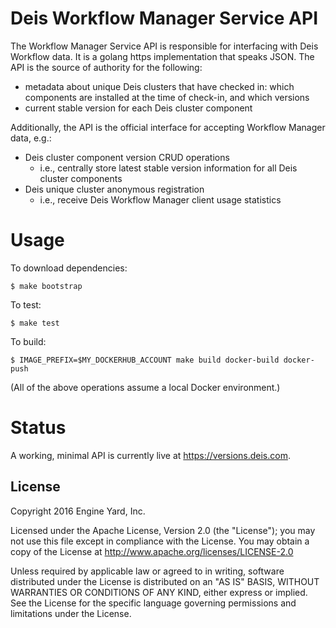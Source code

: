 # Deis Workflow Manager Service API

The Workflow Manager Service API is responsible for interfacing with Deis Workflow data. It is a golang https implementation that speaks JSON. The API is the source of authority for the following:

* metadata about unique Deis clusters that have checked in: which components are installed at the time of check-in, and which versions
* current stable version for each Deis cluster component

Additionally, the API is the official interface for accepting Workflow Manager data, e.g.:

* Deis cluster component version CRUD operations
  * i.e., centrally store latest stable version information for all Deis cluster components
* Deis unique cluster anonymous registration
  * i.e., receive Deis Workflow Manager client usage statistics

# Usage

To download dependencies:
```
$ make bootstrap
```
To test:
```
$ make test
```
To build:
```
$ IMAGE_PREFIX=$MY_DOCKERHUB_ACCOUNT make build docker-build docker-push
```
(All of the above operations assume a local Docker environment.)

# Status

A working, minimal API is currently live at https://versions.deis.com.

## License

Copyright 2016 Engine Yard, Inc.

Licensed under the Apache License, Version 2.0 (the "License"); you may not use this file except in compliance with the License. You may obtain a copy of the License at <http://www.apache.org/licenses/LICENSE-2.0>

Unless required by applicable law or agreed to in writing, software distributed under the License is distributed on an "AS IS" BASIS, WITHOUT WARRANTIES OR CONDITIONS OF ANY KIND, either express or implied. See the License for the specific language governing permissions and limitations under the License.
